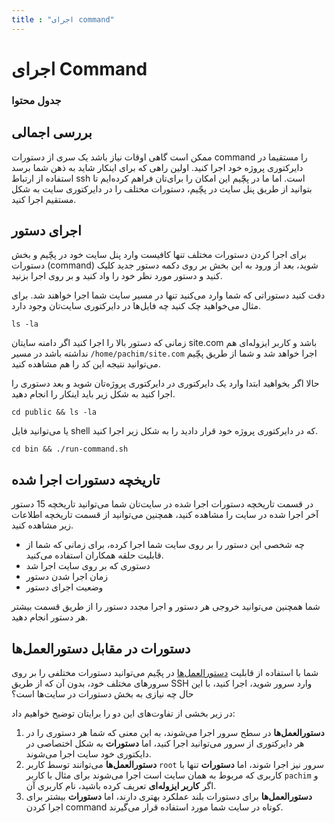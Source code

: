 ```yaml
---
title : "اجرای command"
---
```


# اجرای Command

### جدول محتوا

## بررسی اجمالی 

ممکن است گاهی اوقات نیاز باشد یک سری از دستورات command را مستقیما در دایرکتوری پروژه خود اجرا کنید. اولین راهی که برای اینکار شاید به ذهن شما برسد استفاده از ارتباط ssh است. اما ما در پچّیم این امکان را برای‌تان فراهم کرده‌ایم تا بتوانید از طریق پنل سایت در پچّیم، دستورات مختلف را در دایرکتوری سایت به شکل مستقیم اجرا کنید.

## اجرای دستور 

برای اجرا کردن دستورات مختلف تنها کافیست وارد پنل سایت خود در پچّیم و بخش دستورات (command) شوید، بعد از ورود به این بخش بر روی دکمه دستور جدید کلیک کنید و دستور مورد نظر خود را واد کنید و بر روی اجرا بزنید.

دقت کنید دستوراتی که شما وارد می‌کنید تنها در مسیر سایت شما اجرا خواهند شد. برای مثال می‌خواهید چک کنید چه فایل‌ها در دایرکتوری سایت‌تان وجود دارد.

```shell
ls -la
```

زمانی که دستور بالا را اجرا کنید اگر دامنه سایتان site.com باشد و کاربر ایزوله‌ای هم نداشته باشد در مسیر `/home/pachim/site.com` اجرا خواهد شد و شما از طریق پچّیم می‌توانید نتیجه این کد را هم مشاهده کنید.

حالا اگر بخواهید ابتدا وارد یک دایرکتوری در دایرکتوری پروژه‌تان شوید و بعد دستوری را اجرا کنید به شکل زیر باید اینکار را انجام دهید.

```shell
cd public && ls -la
```

یا می‌توانید فایل shell که در دایرکتوری پروژه خود قرار دادید را به شکل زیر اجرا کنید.

```shell
cd bin && ./run-command.sh
```

## تاریخچه دستورات اجرا شده

در قسمت تاریخچه دستورات اجرا شده در سایت‌تان شما می‌توانید تاریخچه 15 دستور آخر اجرا شده در سایت را مشاهده کنید، همچنین می‌توانید از قسمت تاریخچه اطلاعات زیر مشاهده کنید.

- چه شخصی این دستور را بر روی سایت شما اجرا کرده، برای زمانی که شما از قابلیت حلقه همکاران استفاده می‌کنید.
- دستوری که بر روی سایت اجرا شد
- زمان اجرا شدن دستور
- وضعیت اجرای دستور

شما همچنین می‌توانید خروجی هر دستور و اجرا مجدد دستور را از طریق قسمت بیشتر هر دستور انجام دهید.

## دستورات در مقابل دستورالعمل‌ها 

شما با استفاده از قابلیت [دستورالعمل‌ها](/servers/instructions) در پچّیم می‌توانید دستورات مختلفی را بر روی سرورهای مختلف خود، بدون آن که از طریق SSH وارد سرور شوید، اجرا کنید، با این حال چه نیازی به بخش دستورات در سایت‌ها است؟

در زیر بخشی از تفاوت‌های این دو را برایتان توضیح خواهیم داد:

1. **دستورالعمل‌ها** در سطح سرور اجرا می‌شوند، به این معنی که شما هر دستوری را در هر دایرکتوری از سرور می‌توانید اجرا کنید، اما **دستورات** به شکل اختصاصی در دایکتوری خود سایت اجرا می‌شوند.
2. **دستورالعمل‌ها** می‌توانند توسط کاربر `root` سرور نیز اجرا شوند، اما **دستورات** تنها با کاربری که مربوط به همان سایت است اجرا می‌شوند برای مثال با کاربر `pachim` و اگر **کاربر ایزوله‌ای** تعریف کرده باشید، نام کاربری آن.
3. **دستورالعمل‌ها** برای دستورات بلند عملکرد بهتری دارند، اما **دستورات** بیشتر برای اجرا کردن command کوتاه در سایت شما مورد استفاده قرار می‌گیرند.
